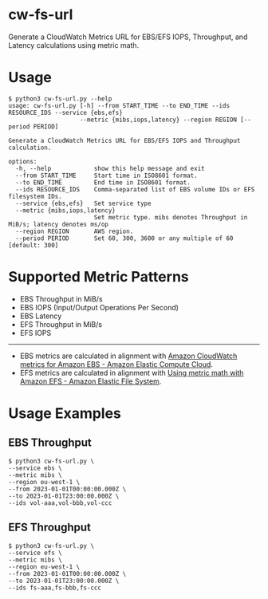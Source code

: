 # cw-fs-url

Generate a CloudWatch Metrics URL for EBS/EFS IOPS, Throughput, and Latency calculations using metric math.

# Usage

```
$ python3 cw-fs-url.py --help
usage: cw-fs-url.py [-h] --from START_TIME --to END_TIME --ids RESOURCE_IDS --service {ebs,efs}
                    --metric {mibs,iops,latency} --region REGION [--period PERIOD]

Generate a CloudWatch Metrics URL for EBS/EFS IOPS and Throughput calculation.

options:
  -h, --help            show this help message and exit
  --from START_TIME     Start time in ISO8601 format.
  --to END_TIME         End time in ISO8601 format.
  --ids RESOURCE_IDS    Comma-separated list of EBS volume IDs or EFS filesystem IDs.
  --service {ebs,efs}   Set service type
  --metric {mibs,iops,latency}
                        Set metric type. mibs denotes Throughput in MiB/s; latency denotes ms/op
  --region REGION       AWS region.
  --period PERIOD       Set 60, 300, 3600 or any multiple of 60 [default: 300]
```

# Supported Metric Patterns

* EBS Throughput in MiB/s
* EBS IOPS (Input/Output Operations Per Second)
* EBS Latency
* EFS Throughput in MiB/s
* EFS IOPS

---
* EBS metrics are calculated in alignment with [Amazon CloudWatch metrics for Amazon EBS - Amazon Elastic Compute Cloud](https://docs.aws.amazon.com/AWSEC2/latest/UserGuide/using_cloudwatch_ebs.html).
* EFS metrics are calculated in alignment with [Using metric math with Amazon EFS - Amazon Elastic File System](https://docs.aws.amazon.com/efs/latest/ug/monitoring-metric-math.html).

# Usage Examples

## EBS Throughput

```
$ python3 cw-fs-url.py \
--service ebs \
--metric mibs \
--region eu-west-1 \
--from 2023-01-01T00:00:00.000Z \
--to 2023-01-01T23:00:00.000Z \
--ids vol-aaa,vol-bbb,vol-ccc
```

## EFS Throughput

```
$ python3 cw-fs-url.py \
--service efs \
--metric mibs \
--region eu-west-1 \
--from 2023-01-01T00:00:00.000Z \
--to 2023-01-01T23:00:00.000Z \
--ids fs-aaa,fs-bbb,fs-ccc
```
